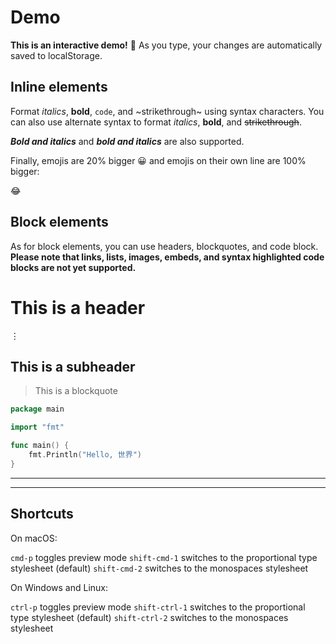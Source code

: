 # Demo

**This is an interactive demo!** 🎉 As you type, your changes are automatically saved to localStorage.

## Inline elements

Format _italics_, **bold**, `code`, and ~strikethrough~ using syntax characters. You can also use alternate syntax to format *italics*, __bold__, and ~~strikethrough~~.

***Bold and italics*** and ___bold and italics___ are also supported.

Finally, emojis are 20% bigger 😀 and emojis on their own line are 100% bigger:

😂

## Block elements

As for block elements, you can use headers, blockquotes, and code block. **Please note that links, lists, images, embeds, and syntax highlighted code blocks are not yet supported.**

# This is a header
⋮
## This is a subheader

> This is a blockquote

```go
package main

import "fmt"

func main() {
	fmt.Println("Hello, 世界")
}
```

---
***

## Shortcuts

On macOS:

`cmd-p` toggles preview mode
`shift-cmd-1` switches to the proportional type stylesheet (default)
`shift-cmd-2` switches to the monospaces stylesheet

On Windows and Linux:

`ctrl-p` toggles preview mode
`shift-ctrl-1` switches to the proportional type stylesheet (default)
`shift-ctrl-2` switches to the monospaces stylesheet
